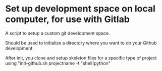 # Set up development space on local computer, for use with Gitlab

A script to setup a custom git development space.

Should be used to initialize a directory where you want to do your Github development.

After init, you clone and setup skeleton files for a specific type of project using "init-github.sh projectname -t "shell|python"

